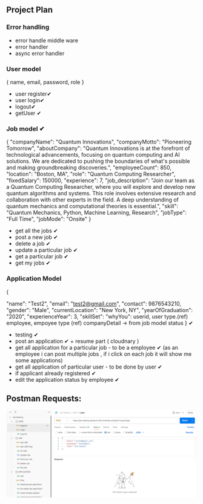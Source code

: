 ## Project Plan
### Error handling
- error handle middle ware
- error handler
- async error handler

### User model
{ name, email, password, role }
- user register✔
- user login✔
- logout✔
- getUser ✔
### Job model ✔
{
  "companyName": "Quantum Innovations",
  "companyMotto": "Pioneering Tomorrow",
  "aboutCompany": "Quantum Innovations is at the forefront of technological advancements, focusing on quantum computing and AI solutions. We are dedicated to pushing the boundaries of what's possible and making groundbreaking discoveries.",
  "employeeCount": 850,
  "location": "Boston, MA",
  "role": "Quantum Computing Researcher",
  "fixedSalary": 150000,
  "experience": 7,
  "job_description": "Join our team as a Quantum Computing Researcher, where you will explore and develop new quantum algorithms and systems. This role involves extensive research and collaboration with other experts in the field. A deep understanding of quantum mechanics and computational theories is essential.",
  "skill": "Quantum Mechanics, Python, Machine Learning, Research",
  "jobType": "Full Time",
  "jobMode": "Onsite"
}


- get all the jobs ✔
- post a new job ✔
- delete a job ✔
- update a particular job ✔
- get a particular job ✔
- get my jobs ✔

### Application Model
{
  
  "name": "Test2",
  "email": "test2@gmail.com",
  "contact": 9876543210,
  "gender": "Male",
  "currentLocation": "New York, NY",
  "yearOfGraduation": "2020",
  "experienceYear": 3,
  "skillSet":
  "whyYou": 
  userid, user type.(ref)
  employee, empoyee type (ref)
  companyDetail -> from job model
  status
} ✔

- testing ✔
- post an application ✔  + resume part ( cloudnary )
- get all application for a particular job - to be a employee  ✔
 (as an employee i can post multiple jobs , if i click on each job it will show me some   applications)
- get all application of particular user - to be done by user  ✔
- if applicant already registered ✔
- edit the application status by employee ✔



## Postman Requests:
![alt text](image.png)